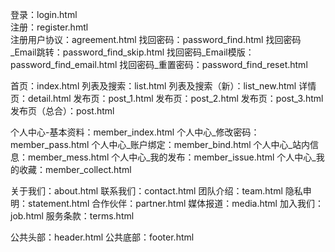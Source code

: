 ﻿登录：login.html   
注册：register.hmtl  
注册用户协议：agreement.html
找回密码：password_find.html
找回密码_Email跳转：password_find_skip.html
找回密码_Email模版：password_find_email.html
找回密码_重置密码：password_find_reset.html

首页：index.html
列表及搜索：list.html
列表及搜索（新）：list_new.html
详情页：detail.html
发布页：post_1.html
发布页：post_2.html
发布页：post_3.html
发布页（总合）：post.html

个人中心-基本资料：member_index.html
个人中心_修改密码：member_pass.html
个人中心_账户绑定：member_bind.html
个人中心_站内信息：member_mess.html
个人中心_我的发布：member_issue.html
个人中心_我的收藏：member_collect.html

关于我们：about.html
联系我们：contact.html
团队介绍：team.html
隐私申明：statement.html
合作伙伴：partner.html
媒体报道：media.html
加入我们：job.html
服务条款：terms.html

公共头部：header.html
公共底部：footer.html